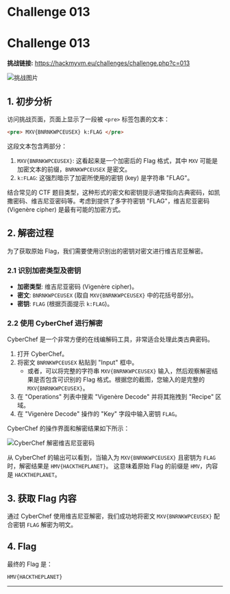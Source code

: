 # Challenge 013

# Challenge 013

**挑战链接:** https://hackmyvm.eu/challenges/challenge.php?c=013

![挑战图片](https://7r1umph.top/image/20250518140039064.webp)

## 1. 初步分析

访问挑战页面，页面上显示了一段被 `<pre>` 标签包裹的文本：

```html
<pre> MXV{BNRNKWPCEUSEX} k:FLAG </pre>
```

这段文本包含两部分：
1.  `MXV{BNRNKWPCEUSEX}`: 这看起来是一个加密后的 Flag 格式，其中 `MXV` 可能是加密文本的前缀，`BNRNKWPCEUSEX` 是密文。
2.  `k:FLAG`: 这强烈暗示了加密所使用的密钥 (key) 是字符串 "FLAG"。

结合常见的 CTF 题目类型，这种形式的密文和密钥提示通常指向古典密码，如凯撒密码、维吉尼亚密码等。考虑到提供了多字符密钥 "FLAG"，维吉尼亚密码 (Vigenère cipher) 是最有可能的加密方式。

## 2. 解密过程

为了获取原始 Flag，我们需要使用识别出的密钥对密文进行维吉尼亚解密。

### 2.1 识别加密类型及密钥

*   **加密类型**: 维吉尼亚密码 (Vigenère cipher)。
*   **密文**: `BNRNKWPCEUSEX` (取自 `MXV{BNRNKWPCEUSEX}` 中的花括号部分)。
*   **密钥**: `FLAG` (根据页面提示 `k:FLAG`)。

### 2.2 使用 CyberChef 进行解密

CyberChef 是一个非常方便的在线编解码工具，非常适合处理此类古典密码。

1.  打开 CyberChef。
2.  将密文 `BNRNKWPCEUSEX` 粘贴到 "Input" 框中。
    *   或者，可以将完整的字符串 `MXV{BNRNKWPCEUSEX}` 输入，然后观察解密结果是否包含可识别的 Flag 格式。根据您的截图，您输入的是完整的 `MXV{BNRNKWPCEUSEX}`。
3.  在 "Operations" 列表中搜索 "Vigenère Decode" 并将其拖拽到 "Recipe" 区域。
4.  在 "Vigenère Decode" 操作的 "Key" 字段中输入密钥 `FLAG`。

CyberChef 的操作界面和解密结果如下所示：

![CyberChef 解密维吉尼亚密码](https://7r1umph.top/image/20250518140633398.webp)

从 CyberChef 的输出可以看到，当输入为 `MXV{BNRNKWPCEUSEX}` 且密钥为 `FLAG` 时，解密结果是 `HMV{HACKTHEPLANET}`。
这意味着原始 Flag 的前缀是 `HMV`，内容是 `HACKTHEPLANET`。

## 3. 获取 Flag 内容

通过 CyberChef 使用维吉尼亚解密，我们成功地将密文 `MXV{BNRNKWPCEUSEX}` 配合密钥 `FLAG` 解密为明文。

## 4. Flag

最终的 Flag 是：

```
HMV{HACKTHEPLANET}
```

---